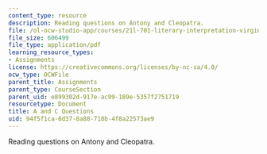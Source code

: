 ```yaml
---
content_type: resource
description: Reading questions on Antony and Cleopatra.
file: /ol-ocw-studio-app/courses/21l-701-literary-interpretation-virginia-woolfs-shakespeare-spring-2001/94f5f1ca6d378a88718b4f8a22573ae9_MIT21L_701S01_aandcques.pdf
file_size: 606499
file_type: application/pdf
learning_resource_types:
- Assignments
license: https://creativecommons.org/licenses/by-nc-sa/4.0/
ocw_type: OCWFile
parent_title: Assignments
parent_type: CourseSection
parent_uid: e899302d-917e-ac99-189e-5357f2751719
resourcetype: Document
title: A and C Questions
uid: 94f5f1ca-6d37-8a88-718b-4f8a22573ae9
---
```

Reading questions on Antony and Cleopatra.